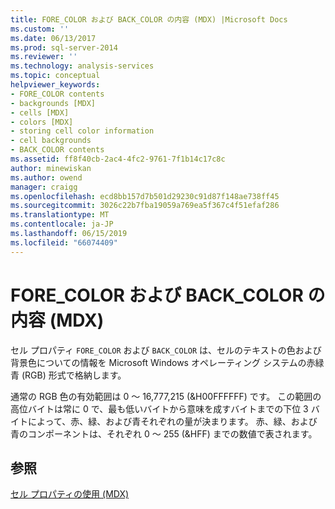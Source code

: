 ```yaml
---
title: FORE_COLOR および BACK_COLOR の内容 (MDX) |Microsoft Docs
ms.custom: ''
ms.date: 06/13/2017
ms.prod: sql-server-2014
ms.reviewer: ''
ms.technology: analysis-services
ms.topic: conceptual
helpviewer_keywords:
- FORE_COLOR contents
- backgrounds [MDX]
- cells [MDX]
- colors [MDX]
- storing cell color information
- cell backgrounds
- BACK_COLOR contents
ms.assetid: ff8f40cb-2ac4-4fc2-9761-7f1b14c17c8c
author: minewiskan
ms.author: owend
manager: craigg
ms.openlocfilehash: ecd8bb157d7b501d29230c91d87f148ae738ff45
ms.sourcegitcommit: 3026c22b7fba19059a769ea5f367c4f51efaf286
ms.translationtype: MT
ms.contentlocale: ja-JP
ms.lasthandoff: 06/15/2019
ms.locfileid: "66074409"
---
```

# <a name="forecolor-and-backcolor-contents-mdx"></a>FORE_COLOR および BACK_COLOR の内容 (MDX)
  セル プロパティ `FORE_COLOR` および `BACK_COLOR` は、セルのテキストの色および背景色についての情報を Microsoft Windows オペレーティング システムの赤緑青 (RGB) 形式で格納します。  
  
 通常の RGB 色の有効範囲は 0 ～ 16,777,215 (&H00FFFFFF) です。 この範囲の高位バイトは常に 0 で、最も低いバイトから意味を成すバイトまでの下位 3 バイトによって、赤、緑、および青それぞれの量が決まります。 赤、緑、および青のコンポーネントは、それぞれ 0 ～ 255 (&HFF) までの数値で表されます。  
  
## <a name="see-also"></a>参照  
 [セル プロパティの使用 &#40;MDX&#41;](mdx-cell-properties-using-cell-properties.md)  
  
  
